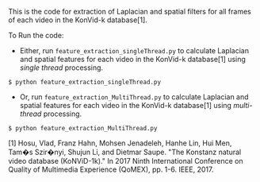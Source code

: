 This is the code for extraction of Laplacian and spatial filters for all frames of each video in the KonVid-k database[1].

To Run the code:
- Either, run `feature_extraction_singleThread.py` to calculate Laplacian and spatial features for each video in the KonVid-k database[1] using *single thread* processing.
```
$ python feature_extraction_singleThread.py
```
- Or,   run `feature_extraction_MultiThread.py` to calculate Laplacian and spatial features for each video in the KonVid-k database[1] using *multi-thread* processing.
```
$ python feature_extraction_MultiThread.py
```

[1] Hosu, Vlad, Franz Hahn, Mohsen Jenadeleh, Hanhe Lin, Hui Men, Tam�s Szir�nyi, Shujun Li, and Dietmar Saupe. "The Konstanz natural video database (KoNViD-1k)." In 2017 Ninth International Conference on Quality of Multimedia Experience (QoMEX), pp. 1-6. IEEE, 2017.
